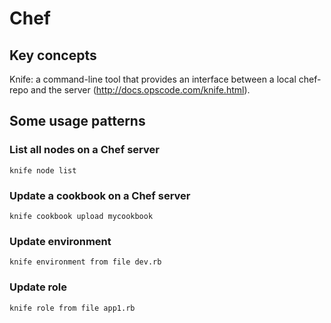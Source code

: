 # Chef

## Key concepts

Knife: a command-line tool that provides an interface between a local chef-repo and the server (<http://docs.opscode.com/knife.html>).

## Some usage patterns

### List all nodes on a Chef server

    knife node list

### Update a cookbook on a Chef server

    knife cookbook upload mycookbook

### Update environment

    knife environment from file dev.rb

### Update role

    knife role from file app1.rb
